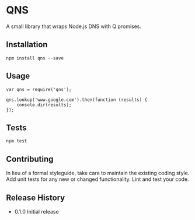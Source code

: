QNS
=========

A small library that wraps Node.js DNS with Q promises.

## Installation

    npm install qns --save

## Usage

    var qns = require('qns');

	qns.lookup('www.google.com').then(function (results) {
		console.dir(results);
	});

## Tests

    npm test

## Contributing

In lieu of a formal styleguide, take care to maintain the existing coding style.
Add unit tests for any new or changed functionality. Lint and test your code.

## Release History

* 0.1.0 Initial release